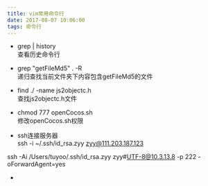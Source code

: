 ```yaml
---
title: vim常用命令行
date: 2017-08-07 10:06:00
tags: 命令行
---
```


* grep | history    
查看历史命令行   

* grep "getFileMd5" . -R   
递归查找当前文件夹下内容包含getFileMd5的文件  

* find ./ -name js2objectc.h   
查找js2objectc.h文件  

* chmod 777 openCocos.sh   
修改openCocos.sh权限  

* ssh连接服务器  
 ssh -i ~/.ssh/id_rsa.zyy zyy@111.203.187.123

 ssh -Ai /Users/tuyoo/.ssh/id_rsa.zyy zyy#UTF-8@10.3.13.8 -p 222 -oForwardAgent=yes
 
* 



  



